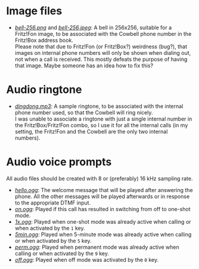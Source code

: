 # Image files

- *[bell-256.png](./bell-256.png)* and *[bell-256.jpeg](./bell-256.jpeg)*:
  A bell in 256x256, suitable for a Fritz!Fon image, to be associated with
  the Cowbell phone number in the Fritz!Box address book.  
  Please note that due to Fritz!Fon (or Fritz!Box?) weirdness (bug?), that
  images on internal phone numbers will only be shown when dialing out, not
  when a call is received. This mostly defeats the purpose of having that
  image. Maybe someone has an idea how to fix this?

# Audio ringtone

- *[dingdong.mp3](./dingdong.mp3)*: A sample ringtone, to be associated with
  the internal phone number used, so that the Cowbell will ring nicely.  
  I was unable to associate a ringtone with just a single internal number
  in the Fritz!Box/Fritz!Fon combo, so I use it for all the internal calls
  (in my setting, the Fritz!Fon and the Cowbell are the only two internal
  numbers).

# Audio voice prompts

All audio files should be created with 8 or (preferably) 16 kHz sampling rate.

- *[hello.ogg](./hello.ogg)*: The welcome message that will be played after
  answering the phone. All the other messages will be played afterwards or
  in response to the appropriate DTMF input.
- *[on.ogg](./on.ogg)*: Played if this call has resulted in switching from
  off to one-shot mode.
- *[1x.ogg](./1x.ogg)*: Played when one-shot mode was already active when
  calling or when activated by the `1` key.
- *[5min.ogg](./5min.ogg)*: Played when 5-minute mode was already active when
  calling or when activated by the `5` key.
- *[perm.ogg](./perm.ogg)*: Played when permanent mode was already active when
  calling or when activated by the `9` key.
- *[off.ogg](./off.ogg)*: Played when off mode was activated by the `0` key.

